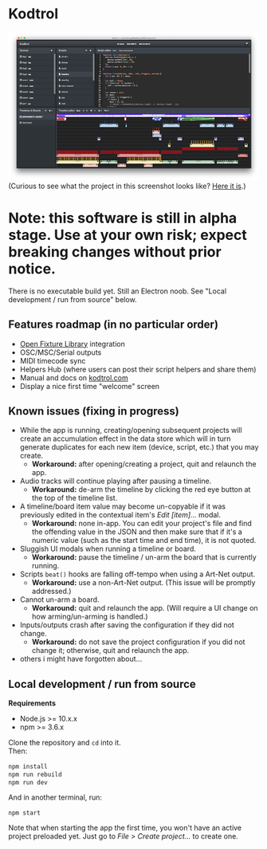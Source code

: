 # Kodtrol
![Kodtrol screenshot](screenshot.png)
(Curious to see what the project in this screenshot looks like? [Here it is](https://youtu.be/CueEGW6SlJ0).)

# Note: this software is still in alpha stage. Use at your own risk; expect breaking changes without prior notice.
There is no executable build yet. Still an Electron noob. See "Local development / run from source" below.

## Features roadmap (in no particular order)
- [Open Fixture Library](https://open-fixture-library.org/) integration
- OSC/MSC/Serial outputs
- MIDI timecode sync
- Helpers Hub (where users can post their script helpers and share them)
- Manual and docs on [kodtrol.com](http://kodtrol.com)
- Display a nice first time "welcome" screen

## Known issues (fixing in progress)
- While the app is running, creating/opening subsequent projects will create an accumulation
  effect in the data store which will in turn generate duplicates for each new item (device, script, etc.)
  that you may create.
  - **Workaround:** after opening/creating a project, quit and relaunch the app.
- Audio tracks will continue playing after pausing a timeline.
  - **Workaround:** de-arm the timeline by clicking the red eye button at the top of the timeline list.
- A timeline/board item value may become un-copyable if it was previously edited in the contextual
  item's *Edit [item]...* modal.
  - **Workaround:** none in-app. You can edit your project's file and find the offending value in the 
  JSON and then make sure that if it's a numeric value (such as the start time and end time), it is not
  quoted.
- Sluggish UI modals when running a timeline or board.
  - **Workaround:** pause the timeline / un-arm the board that is currently running.
- Scripts `beat()` hooks are falling off-tempo when using a Art-Net output.
  - **Workaround:** use a non-Art-Net output. (This issue will be promptly addressed.)
- Cannot un-arm a board.
  - **Workaround:** quit and relaunch the app. (Will require a UI change on how arming/un-arming is handled.)
- Inputs/outputs crash after saving the configuration if they did not change.
  - **Workaround:** do not save the project configuration if you did not change it; otherwise, quit and
  relaunch the app.
- others i might have forgotten about...

## Local development / run from source

**Requirements**
- Node.js >= 10.x.x
- npm >= 3.6.x

Clone the repository and `cd` into it.  
Then:
```
npm install
npm run rebuild
npm run dev
```
And in another terminal, run:
```
npm start
```
Note that when starting the app the first time, you won't have an active project 
preloaded yet. Just go to *File > Create project...* to create one.